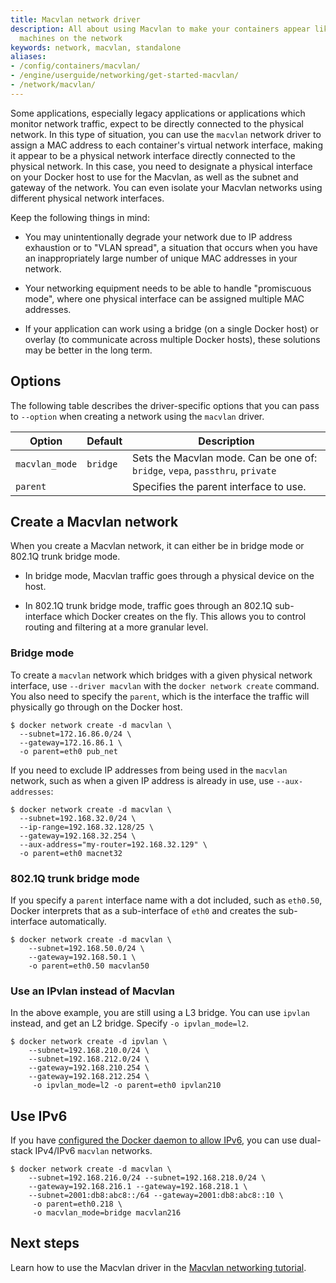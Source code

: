 ```yaml
---
title: Macvlan network driver
description: All about using Macvlan to make your containers appear like physical
  machines on the network
keywords: network, macvlan, standalone
aliases:
- /config/containers/macvlan/
- /engine/userguide/networking/get-started-macvlan/
- /network/macvlan/
---
```


Some applications, especially legacy applications or applications which monitor
network traffic, expect to be directly connected to the physical network. In
this type of situation, you can use the `macvlan` network driver to assign a MAC
address to each container's virtual network interface, making it appear to be
a physical network interface directly connected to the physical network. In this
case, you need to designate a physical interface on your Docker host to use for
the Macvlan, as well as the subnet and gateway of the network. You can even
isolate your Macvlan networks using different physical network interfaces.

Keep the following things in mind:

- You may unintentionally degrade your network due to IP address
  exhaustion or to "VLAN spread", a situation that occurs when you have an
  inappropriately large number of unique MAC addresses in your network.

- Your networking equipment needs to be able to handle "promiscuous mode",
  where one physical interface can be assigned multiple MAC addresses.

- If your application can work using a bridge (on a single Docker host) or
  overlay (to communicate across multiple Docker hosts), these solutions may be
  better in the long term.

## Options

The following table describes the driver-specific options that you can pass to
`--option` when creating a network using the `macvlan` driver.

| Option         | Default  | Description                                                                   |
| -------------- | -------- | ----------------------------------------------------------------------------- |
| `macvlan_mode` | `bridge` | Sets the Macvlan mode. Can be one of: `bridge`, `vepa`, `passthru`, `private` |
| `parent`       |          | Specifies the parent interface to use.                                        |

## Create a Macvlan network

When you create a Macvlan network, it can either be in bridge mode or 802.1Q
trunk bridge mode.

- In bridge mode, Macvlan traffic goes through a physical device on the host.

- In 802.1Q trunk bridge mode, traffic goes through an 802.1Q sub-interface
  which Docker creates on the fly. This allows you to control routing and
  filtering at a more granular level.

### Bridge mode

To create a `macvlan` network which bridges with a given physical network
interface, use `--driver macvlan` with the `docker network create` command. You
also need to specify the `parent`, which is the interface the traffic will
physically go through on the Docker host.

```console
$ docker network create -d macvlan \
  --subnet=172.16.86.0/24 \
  --gateway=172.16.86.1 \
  -o parent=eth0 pub_net
```

If you need to exclude IP addresses from being used in the `macvlan` network, such
as when a given IP address is already in use, use `--aux-addresses`:

```console
$ docker network create -d macvlan \
  --subnet=192.168.32.0/24 \
  --ip-range=192.168.32.128/25 \
  --gateway=192.168.32.254 \
  --aux-address="my-router=192.168.32.129" \
  -o parent=eth0 macnet32
```

### 802.1Q trunk bridge mode

If you specify a `parent` interface name with a dot included, such as `eth0.50`,
Docker interprets that as a sub-interface of `eth0` and creates the sub-interface
automatically.

```console
$ docker network create -d macvlan \
    --subnet=192.168.50.0/24 \
    --gateway=192.168.50.1 \
    -o parent=eth0.50 macvlan50
```

### Use an IPvlan instead of Macvlan

In the above example, you are still using a L3 bridge. You can use `ipvlan`
instead, and get an L2 bridge. Specify `-o ipvlan_mode=l2`.

```console
$ docker network create -d ipvlan \
    --subnet=192.168.210.0/24 \
    --subnet=192.168.212.0/24 \
    --gateway=192.168.210.254 \
    --gateway=192.168.212.254 \
     -o ipvlan_mode=l2 -o parent=eth0 ipvlan210
```

## Use IPv6

If you have [configured the Docker daemon to allow IPv6](../../config/daemon/ipv6.md),
you can use dual-stack IPv4/IPv6 `macvlan` networks.

```console
$ docker network create -d macvlan \
    --subnet=192.168.216.0/24 --subnet=192.168.218.0/24 \
    --gateway=192.168.216.1 --gateway=192.168.218.1 \
    --subnet=2001:db8:abc8::/64 --gateway=2001:db8:abc8::10 \
     -o parent=eth0.218 \
     -o macvlan_mode=bridge macvlan216
```

## Next steps

Learn how to use the Macvlan driver in the
[Macvlan networking tutorial](../network-tutorial-macvlan.md).